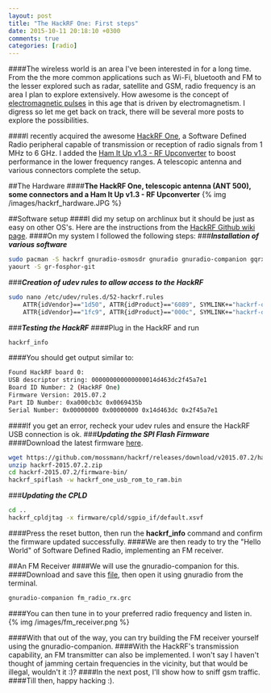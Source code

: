 ```yaml
---
layout: post
title: "The HackRF One: First steps"
date: 2015-10-11 20:18:10 +0300
comments: true
categories: [radio]
---
```

####The wireless world is an area I've been interested in for a long time. From the the more common applications such as Wi-Fi, bluetooth and FM to the lesser explored such as radar, satellite and GSM, radio frequency is an area I plan to explore extensively. How awesome is the concept of <a href="https://en.wikipedia.org/wiki/Electromagnetic_pulse" target="_blank">electromagnetic pulses</a> in this age that is driven by electromagnetism. I digress so let me get back on track, there will be several more posts to explore the possibilities.

<!--more-->

####I recently acquired the awesome <a href="https://greatscottgadgets.com/hackrf/" target="_blank">HackRF One</a>, a Software Defined Radio peripheral capable of transmission or reception of radio signals from 1 MHz to 6 GHz. I added the <a href="http://www.nooelec.com/store/ham-it-up.html" target="_blank">Ham It Up v1.3 - RF Upconverter</a> to boost performance in the lower frequency ranges. A telescopic antenna and various connectors complete the setup.

##The Hardware
####**The HackRF One, telescopic antenna (ANT 500), some connectors and a Ham It Up v1.3 - RF Upconverter**
{% img /images/hackrf_hardware.JPG %}

##Software setup
####I did my setup on archlinux but it should be just as easy on other OS's. Here are the instructions from the <a href="https://github.com/mossmann/hackrf/wiki/Operating-System-Tips" target="_blank">HackRF Github wiki page</a>.
####On my system I followed the following steps:
###***Installation of various software***

```bash
sudo pacman -S hackrf gnuradio-osmosdr gnuradio gnuradio-companion gqrx
yaourt -S gr-fosphor-git
```
###***Creation of udev rules to allow access to the HackRF***

```bash
sudo nano /etc/udev/rules.d/52-hackrf.rules
	ATTR{idVendor}=="1d50", ATTR{idProduct}=="6089", SYMLINK+="hackrf-one-%k", MODE="660", TAG+="uaccess"
	ATTR{idVendor}=="1fc9", ATTR{idProduct}=="000c", SYMLINK+="hackrf-dfu-%k", MODE="660", TAG+="uaccess"
```
###***Testing the HackRF***
####Plug in the HackRF and run
```bash
hackrf_info
```
####You should get output similar to:
```bash
Found HackRF board 0:
USB descriptor string: 000000000000000014d463dc2f45a7e1
Board ID Number: 2 (HackRF One)
Firmware Version: 2015.07.2
Part ID Number: 0xa000cb3c 0x0069435b
Serial Number: 0x00000000 0x00000000 0x14d463dc 0x2f45a7e1
```
####If you get an error, recheck your udev rules and ensure the HackRF USB connection is ok.
###***Updating the SPI Flash Firmware***
####Download the latest firmware <a href="https://github.com/mossmann/hackrf/releases/tag/v2015.07.2" target="_blank">here</a>.
```bash
wget https://github.com/mossmann/hackrf/releases/download/v2015.07.2/hackrf-2015.07.2.zip
unzip hackrf-2015.07.2.zip 
cd hackrf-2015.07.2/firmware-bin/
hackrf_spiflash -w hackrf_one_usb_rom_to_ram.bin
```
###***Updating the CPLD***
```bash
cd ..
hackrf_cpldjtag -x firmware/cpld/sgpio_if/default.xsvf
```
####Press the reset button, then run the **hackrf_info** command and confirm the firmware updated successfully.
####We are then ready to try the "Hello World" of Software Defined Radio, implementing an FM receiver.

##An FM Receiver
####We will use the gnuradio-companion for this.
####Download and save this <a href="https://raw.githubusercontent.com/rrobotics/hackrf-tests/master/fm_radio/fm_radio_rx.grc" target="_blank">file</a>, then open it using gnuradio from the terminal.
```bash
gnuradio-companion fm_radio_rx.grc
```
####You can then tune in to your preferred radio frequency and listen in.
{% img /images/fm_receiver.png %}

####With that out of the way, you can try building the FM receiver yourself using the gnuradio-companion.
####With the HackRF's transmission capability, an FM transmitter can also be implemented. I won't say I haven't thought of jamming certain frequencies in the vicinity, but that would be illegal, wouldn't it :)?
####In the next post, I'll show how to sniff gsm traffic.
####Till then, happy hacking :).